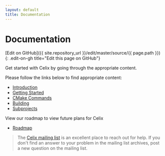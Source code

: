 ```yaml
---
layout: default
title: Documentation
---
```


# Documentation
[Edit on GitHub]({{ site.repository_url }}/edit/master/source/{{ page.path }}){: .edit-on-gh title="Edit this page on GitHub"}

Get started with Celix by going through the appropriate content.

Please follow the links below to find appropriate content:
 
 - [Introduction](/docs/celix/documents/intro/readme.html)
 - [Getting Started](/docs/celix/documents/getting_started/readme.html)
 - [CMake Commands](/docs/celix/documents/cmake_commands/readme.html)
 - [Building](/docs/celix/documents/building/readme.html)
 - [Subprojects](/docs/celix/documents/subprojects/readme.html)
 
View our roadmap to view future plans for Celix
 
 - [Roadmap](/docs/celix/documents/roadmap/roadmap.html)
 
> The [Celix mailing list](/support/mailing-list.html) is an excellent place to reach out for help. If you don't find 
> an answer to your problem in the mailing list archives, post a new question on the mailing list.
